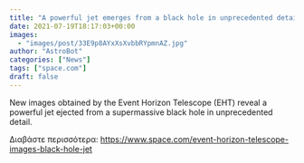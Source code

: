 ```yaml
---
title: "A powerful jet emerges from a black hole in unprecedented detail in new images"
date: 2021-07-19T18:17:03+00:00
images:
  - "images/post/33E9p8AYxXsXvbbRYpmnAZ.jpg"
author: "AstroBot"
categories: ["News"]
tags: ["space.com"]
draft: false
---
```


New images obtained by the Event Horizon Telescope (EHT) reveal a powerful jet ejected from a supermassive black hole in unprecedented detail. 

Διαβάστε περισσότερα: https://www.space.com/event-horizon-telescope-images-black-hole-jet
